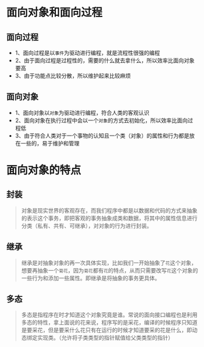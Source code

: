 # 面向对象和面向过程

## 面向过程

- 1、面向过程是以`事件`为驱动进行编程，就是流程性很强的编程
- 2、由于面向过程是过程性的，需要的什么就去拿什么，所以效率比面向对象要高
- 3、由于功能点比较分散，所以维护起来比较麻烦

## 面向对象

- 1、面向对象以`对象`为驱动进行编程，符合人类的客观认识
- 2、面向对象在执行过程中会以一个`对象`的方式去初始化，所以效率比面向过程低
- 3、由于符合人类对于一个事物的认知且一个类（对象）的属性和行为都是放在一些的，易于维护和管理


# 面向对象的特点

## 封装

>对象是现实世界的客观存在，而我们程序中都是以数据和代码的方式来抽象的表示这个事务，即把客观的事务抽象成类和数据，将其中的属性信息进行分类（私有、共有、可继承），对对象的行为进行封装。

## 继承

>继承是对抽象对象的再一次具体实现，比如我们一开始抽象了`花`这个对象，想要再抽象一个`菊花`，因为`菊花`都有`花`的特点，从而只需要改写`花`这个对象的一些行为和添加一些属性。即继承是将抽象的事务更具体。

## 多态

>多态是指程序在时才知道这个对象究竟是谁。常说的面向接口编程也是利用多态的特性，拿上面说的花来说，程序写的是采花，编译的时候程序只知道是要采花，但是要采什么花只有在运行的时候才知道要采的花是什么，即动态绑定实现类。（允许将子类类型的指针赋值给父类类型的指针）